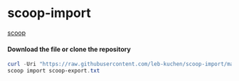 # scoop-import
[scoop](https://scoop.sh/)
#### Download the file or clone the repository 
```powershell
curl -Uri "https://raw.githubusercontent.com/leb-kuchen/scoop-import/main/scoop-export.txt"  -OutFile  scoop-export.txt  
scoop import scoop-export.txt
```

